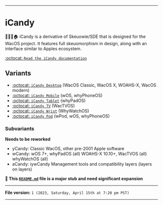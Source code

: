
***

# iCandy

🍭️👀️🍏️🏠️ iCandy is a derivative of Skeuowie/SDE that is designed for the WacOS project. It features full skeuomorphism in design, along with an interface similar to Apples ecosystem.

[:octocat: `Read the iCandy documentation`](https://github.com/seanpm2001/iCandy_Docs/)

## Variants

- [:octocat: `iCandy Desktop`](https://github.com/seanpm2001/iCandy_Desktop/) (WacOS Classic, WacOS X, WOAHS-X, WacOS modern)
- [:octocat: `iCandy Mobile`](https://github.com/seanpm2001/iCandy_Mobile/) (wOS, whyPhoneOS)
- [:octocat: `iCandy Tablet`](https://github.com/seanpm2001/iCandy_Tablet/) (whyPadOS)
- [:octocat: `iCandy TV`](https://github.com/seanpm2001/iCandy_TV/) (WacTVOS)
- [:octocat: `iCandy Wrist`](https://github.com/seanpm2001/iCandy_Wrist/) (WhyWatchOS)
- [:octocat: `iCandy Pod`](https://github.com/seanpm2001/iCandy_Pod/) (wPod, wOS, whyPhoneOS)

### Subvariants

**Needs to be reworked**

- yCandy: Classic WacOS, other pre-2001 Apple software
- wCandy: wOS 7+, whyPadOS (all) WOAHS-X 10.10+, WacTVOS (all) whyWatchOS (all)
- aCandy: iywCandy Management tools and compatibility layers (layers on layers)

**🌱️ This [`README.md`](/README.md) file is a major stub and need significant expansion**

***

**File version:** `1 (2023, Saturday, April 15th at 7:20 pm PST)`

***
